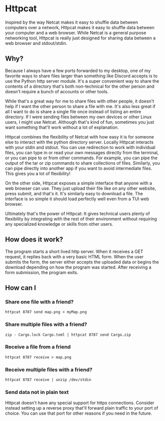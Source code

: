 # Httpcat

Inspired by the way Netcat makes it easy to shuffle data between computers over
a network, Httpcat makes it easy to shuffle data between your computer and a web
browser. While Netcat is a general purpose networking tool, Httpcat is really
just designed for sharing data between a web browser and stdout/stdin.

## Why?

Because I always have a few ports forwarded to my desktop, one of my favorite
ways to share files larger than something like Discord accepts is to use the
Python http server module. It's a super convenient way to share the contents of
a directory that's both non-technical for the other person and doesn't require a
bunch of accounts or other tools.

While that's a great way for me to share files with other people, it doesn't
help if I want the other person to share a file with me. It's also less great if
all I want to do is share a single file once instead of listing an entire
directory. If I were sending files between my own devices or other Linux users,
I might use Netcat. Although that's kind of fun, sometimes you just want
something that'll work without a lot of explanation.

Httpcat combines the flexibility of Netcat with how easy it is for someone else
to interact with the python directory server. Locally Httpcat interacts with
your stdin and stdout. You can use redirection to work with individual files,
you can type in or read your own messages directly from the terminal, or you can
pipe to or from other commands. For example, you can pipe the output of the tar
or zip commands to share collections of files. Similarly, you can pipe directly
into another app if you want to avoid intermediate files. This gives you a lot
of flexibility!

On the other side, Httpcat exposes a simple interface that anyone with a web
browser can use. They just upload their file like on any other website, press
submit, and that's it. It's similarly easy to download a file. The interface is
so simple it should load perfectly well even from a TUI web browser.

Ultimately that's the power of Httpcat: It gives technical users plenty of
flexibility by integrating with the rest of their environment without requiring
any specialized knowledge or skills from other users.

## How does it work?

The program starts a short lived http server. When it receives a GET request, it
replies back with a very basic HTML form. When the user submits the form, the
server either accepts the uploaded data or begins the download depending on how
the program was started. After receiving a form submission, the program exits.

## How can I

### Share one file with a friend?

`httpcat 8787 send map.png < myMap.png`

### Share multiple files with a friend?

`zip - Cargo.lock Cargo.toml | httpcat 8787 send Cargo.zip`

### Receive a file from a friend

`httpcat 8787 receive > map.png`

### Receive multiple files with a friend?

`httpcat 8787 receive | unzip /dev/stdin`

### Send data not in plain text

Httpcat doesn't have any special support for https connections. Consider instead
setting up a reverse proxy that'll forward plain traffic to your port of choice.
You can use that port for other reasons if you need in the future.
